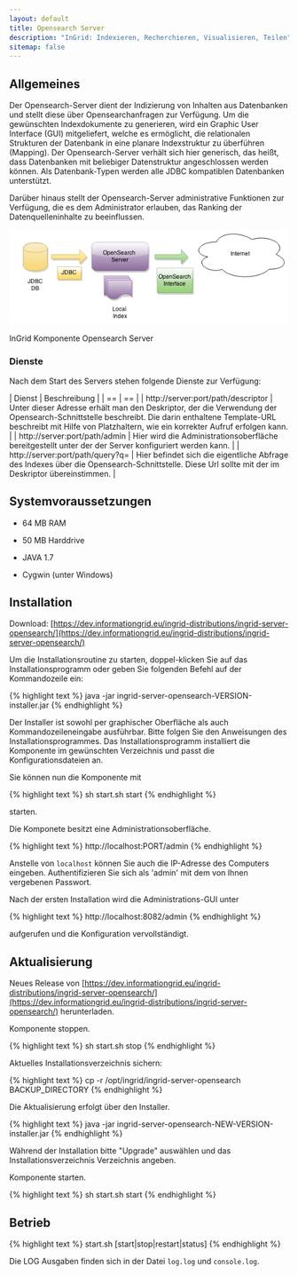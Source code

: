 ```yaml
---
layout: default
title: Opensearch Server
description: "InGrid: Indexieren, Recherchieren, Visualisieren, Teilen"
sitemap: false
---
```


## Allgemeines

Der Opensearch-Server dient der Indizierung von Inhalten aus Datenbanken und stellt diese über Opensearchanfragen zur Verfügung. Um die gewünschten Indexdokumente zu generieren, wird ein Graphic User Interface (GUI) mitgeliefert, welche es ermöglicht, die relationalen Strukturen der Datenbank in eine planare Indexstruktur zu überführen (Mapping). Der Opensearch-Server verhält sich hier generisch, das heißt, dass Datenbanken mit beliebiger Datenstruktur angeschlossen werden können. Als Datenbank-Typen werden alle JDBC kompatiblen Datenbanken unterstützt.

Darüber hinaus stellt der Opensearch-Server administrative Funktionen zur Verfügung, die es dem Administrator erlauben, das Ranking der Datenquelleninhalte zu beeinflussen.


![InGrid Komponente Opensearch Server](../images/ingrid_opensearch_server.png "InGrid Komponente Opensearch Server")

<figcaption class="figcaption">InGrid Komponente Opensearch Server</figcaption>


### Dienste

Nach dem Start des Servers stehen folgende Dienste zur Verfügung:

| Dienst | Beschreibung |
| == | == |
| http://server:port/path/descriptor | Unter dieser Adresse erhält man den Deskriptor, der die Verwendung der Opensearch-Schnittstelle beschreibt. Die darin enthaltene Template-URL beschreibt mit Hilfe von Platzhaltern, wie ein korrekter Aufruf erfolgen kann. |
| http://server:port/path/admin | Hier wird die Administrationsoberfläche bereitgestellt unter der der Server konfiguriert werden kann. |
| http://server:port/path/query?q= | Hier befindet sich die eigentliche Abfrage des Indexes über die Opensearch-Schnittstelle. Diese Url sollte mit der im Deskriptor übereinstimmen. |


## Systemvoraussetzungen

* 64 MB RAM
* 50 MB Harddrive

* JAVA 1.7
* Cygwin (unter Windows)


## Installation

Download: [https://dev.informationgrid.eu/ingrid-distributions/ingrid-server-opensearch/](https://dev.informationgrid.eu/ingrid-distributions/ingrid-server-opensearch/)

Um die Installationsroutine zu starten, doppel-klicken Sie auf das Installationsprogramm oder geben Sie folgenden Befehl auf der Kommandozeile ein:

{% highlight text %}
java -jar ingrid-server-opensearch-VERSION-installer.jar
{% endhighlight %}

Der Installer ist sowohl per graphischer Oberfläche als auch Kommandozeileneingabe ausführbar. Bitte folgen Sie den Anweisungen des Installationsprogrammes. Das Installationsprogramm installiert die Komponente im gewünschten Verzeichnis und passt die Konfigurationsdateien an.

Sie können nun die Komponente mit

{% highlight text %}
sh start.sh start
{% endhighlight %}

starten. 

Die Komponete besitzt eine Administrationsoberfläche.

{% highlight text %}
http://localhost:PORT/admin
{% endhighlight %}

Anstelle von `localhost` können Sie auch die IP-Adresse des Computers eingeben. Authentifizieren Sie sich als 'admin' mit dem von Ihnen vergebenen Passwort.


Nach der ersten Installation wird die Administrations-GUI unter

{% highlight text %}
http://localhost:8082/admin
{% endhighlight %}

aufgerufen und die Konfiguration vervollständigt.


## Aktualisierung

Neues Release von [https://dev.informationgrid.eu/ingrid-distributions/ingrid-server-opensearch/](https://dev.informationgrid.eu/ingrid-distributions/ingrid-server-opensearch/) herunterladen.

Komponente stoppen.

{% highlight text %}
sh start.sh stop
{% endhighlight %}

Aktuelles Installationsverzeichnis sichern:

{% highlight text %}
cp -r /opt/ingrid/ingrid-server-opensearch BACKUP_DIRECTORY
{% endhighlight %}


Die Aktualisierung erfolgt über den Installer. 

{% highlight text %}
java -jar ingrid-server-opensearch-NEW-VERSION-installer.jar
{% endhighlight %}

Während der Installation bitte "Upgrade" auswählen und das Installationsverzeichnis Verzeichnis angeben.

Komponente starten.

{% highlight text %}
sh start.sh start
{% endhighlight %}

## Betrieb

{% highlight text %}
start.sh [start|stop|restart|status]
{% endhighlight %}

Die LOG Ausgaben finden sich in der Datei `log.log` und `console.log`.


